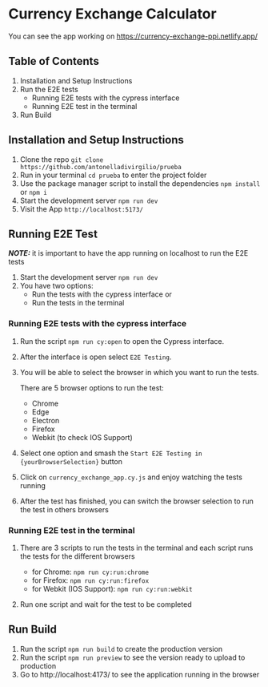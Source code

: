 # Currency Exchange Calculator

You can see the app working on https://currency-exchange-ppi.netlify.app/

## Table of Contents
1. Installation and Setup Instructions
2. Run the E2E tests
    * Running E2E tests with the cypress interface
    * Running E2E test in the terminal
3. Run Build

## Installation and Setup Instructions
1. Clone the repo `git clone https://github.com/antonelladivirgilio/prueba`
2. Run in your terminal `cd prueba` to enter the project folder
3. Use the package manager script to install the dependencies `npm install` or `npm i`
4. Start the development server `npm run dev`  
5. Visit the App `http://localhost:5173/`  

## Running E2E Test
**_NOTE:_** it is important to have the app running on localhost to run the E2E tests

1. Start the development server `npm run dev`
2. You have two options: 
    * Run the tests with the cypress interface or 
    * Run the tests in the terminal
    
### Running E2E tests with the cypress interface
1. Run the script `npm run cy:open` to open the Cypress interface. 
2. After the interface is open select `E2E Testing`. 
3. You will be able to select the browser in which you want to run the tests.

    There are 5 browser options to run the test:
    * Chrome
    * Edge
    * Electron
    * Firefox
    * Webkit (to check IOS Support)
    
4. Select one option and smash the `Start E2E Testing in {yourBrowserSelection}` button
5. Click on `currency_exchange_app.cy.js` and enjoy watching the tests running
6. After the test has finished, you can switch the browser selection to run the test in others browsers

### Running E2E test in the terminal
1. There are 3 scripts to run the tests in the terminal and each script runs the tests for the different browsers

    * for Chrome: `npm run cy:run:chrome`
    * for Firefox: `npm run cy:run:firefox`
    * for Webkit (IOS Support): `npm run cy:run:webkit`

2. Run one script and wait for the test to be completed

## Run Build
1. Run the script `npm run build`  to create the production version
2. Run the script `npm run preview` to see the version ready to upload to production
3. Go to http://localhost:4173/ to see the application running in the browser

